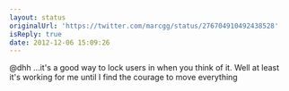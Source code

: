 ```yaml
---
layout: status
originalUrl: 'https://twitter.com/marcgg/status/276704910492438528'
isReply: true
date: 2012-12-06 15:09:26
---
```


@dhh ...it's a good way to lock users in when you think of it. Well at least it's working for me until I find the courage to move everything
